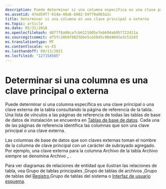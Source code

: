 ```yaml
---
description: Puede determinar si una columna específica es una clave principal o una clave externa de la tabla consultando la página de referencia de la tabla.
ms.assetid: 47ed59f7-914a-40a6-b982-59779a003a1c
title: Determinar si una columna es una clave principal o externa
ms.topic: article
ms.date: 05/31/2018
ms.openlocfilehash: 4877f8a90ca7cb6121005e7eb694ab057722d11a
ms.sourcegitcommit: d75fc10b9f0825bbe5ce5045c90d4045e3c53243
ms.translationtype: MT
ms.contentlocale: es-ES
ms.lasthandoff: 09/13/2021
ms.locfileid: "127158585"
---
```

# <a name="determining-whether-a-column-is-a-primary-or-external-key"></a>Determinar si una columna es una clave principal o externa

Puede determinar si una columna específica es una clave principal o una clave externa de la tabla consultando la página de referencia de la tabla. Una lista de vínculos a las páginas de referencia de todas las tablas de base de datos de instalación se encuentra en [Tablas de base de datos](database-tables.md). Cada una de las páginas de referencia identifica las columnas que son una clave principal o una clave externa.

Las columnas de base de datos que son claves externas toman el nombre de la columna de clave principal con un carácter de subrayado agregado. Por ejemplo, una clave externa para la columna Archivo de la tabla Archivo siempre se denomina Archivo \_ .

Para ver diagramas de relaciones de entidad que ilustran las relaciones de [](system-tables-group.md)tabla, vea Grupo de tablas principales [,](core-tables-group.md)Grupo de tablas de archivos [,](file-tables-group.md)Grupo de tablas del [Registro,](registry-tables-group.md)Grupo de tablas del sistema o [Interfaz de usuario esquema](user-interface-schema.md).

 

 



